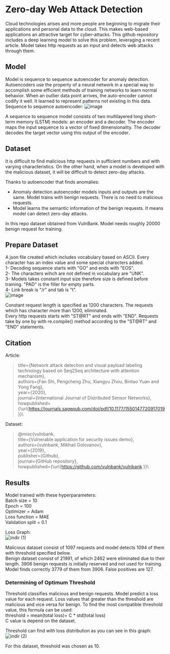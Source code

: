 # Zero-day Web Attack Detection
Cloud technologies arises and more people are beginning to migrate their applications and personal data to the cloud. This makes web-based applications an attractive target for cyber-attacks. This github repository includes a deep learning model to solve this problem, leveraging a recent article. Model takes http requests as an input and detects web attacks through them.

## Model
Model is sequence to sequence autoencoder for anomaly detection. Autoencoders use the property of a neural network in a special way to accomplish some efficient methods of training networks to learn normal behavior. When an outlier data point arrives, the auto-encoder cannot codify it well. It learned to represent patterns not existing in this data. Sequence to sequence autoencoder:
![image](https://user-images.githubusercontent.com/86148100/171147843-8d7c7c27-6549-4a84-a7f6-70d039549031.png)


A sequence to sequence model consists of two multilayered long short-term memory (LSTM) models: an encoder and a decoder. The encoder maps the input sequence to a vector of fixed dimensionality. The decoder decodes the target vector using this output of the encoder.

## Dataset
It is difficult to find malicious http requests in sufficient numbers and with varying characteristics. On the other hand, when a model is developed with the malicious dataset, it will be difficult to detect zero-day attacks.

Thanks to autoencoder that finds anomalies:
- Anomaly detection autoencoder models inputs and outputs are the same. Model trains with benign requests. There is no need to malicious requests.
- Model learns the semantic information of the benign requests. It means model can detect zero-day attacks.

In this repo dataset obtained from VulnBank. Model needs roughly 20000 benign request for training.

## Prepare Dataset
A json file created which includes vocabulary based on ASCII. Every character has an index value and some special charecters added.\
1- Decoding sequence starts with "GO" and ends with "EOS".\
2- The characters wihch are not defined in vocabulary are "UNK".\
3- Models takes constant input size therefore size is defined before training. "PAD" is the filler for empty parts.\
4- Link break is "/r" and tab is "t".\
![image](https://user-images.githubusercontent.com/86148100/171168386-2ce6ea47-aff8-4fcc-9596-65fdd41681b2.png)

Constant request length is specified as 1200 characters. The requests which has character more than 1200, eliminated.\
Every http requests starts with "ST@RT" and ends with "END". Requests take by one by with re.compile() method according to the "ST@RT" and "END" statements.

## Citation
Article:
> title={Network attack detection and visual payload labeling technology based on Seq2Seq architecture with attention mechanism},\
  authors={Fan Shi, Pengcheng Zhu, Xiangyu Zhou, Bintao Yuan and Yong Fang},\
  year={2020},\
  journal={International Journal of Distributed Sensor Networks},\
  howpublished={\url{https://journals.sagepub.com/doi/pdf/10.1177/1550147720917019 }}\
  
  Dataset:
  > @misc{vulnbank,\
  title={Vulnerable application for security issues demo},\
  authors={vulnbank, Mikhail Golovanov},\
  year={2019},\
  publisher={Github},\
  journal={GitHub repository},\
  howpublished={\url{https://github.com/vulnbank/vulnbank }}\

## Results
Model trained with these hyperparameters:\
Batch size = 10\
Epoch = 100\
Optimizer = Adam\
Loss function = MAE\
Validation split = 0.1

Loss Graph:\
![indir (1)](https://user-images.githubusercontent.com/86148100/171281276-908dd145-db1f-4243-8e76-b78e74bd74cc.png)

Malicious dataset consist of 1097 requests and model detects 1094 of them with threshold specified below.\
Benign dataset consist of 21991, of which 2462 were eliminated due to their length. 3906 benign requests is initially reserved and not used for training. Model finds correctly 3779 of them from 3906. False positives are 127.

### Determining of Optimum Threshold
Threshold classifies malicious and benign requests. Model predict a loss value for each request. Loss values that greater than the threshold are malicious and vice versa for benign. To find the most compatible threshold value, this formula can be used:\
threshold = mean(total loss)+ C * std(total loss)\
C value is depend on the dataset.

Threshold can find with loss distribution as you can see in this graph:
![indir (2)](https://user-images.githubusercontent.com/86148100/171281522-c6a8e93b-b498-40d3-a97f-a44ee9a68c87.png)

For this dataset, threshold was chosen as 10.


